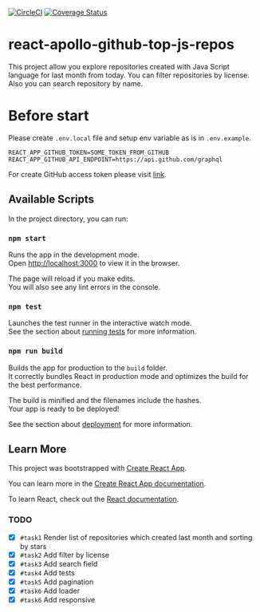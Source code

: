 [![CircleCI](https://circleci.com/gh/dipiash/react-apollo-github-top-js-repos/tree/master.svg?style=svg&circle-token=a7b001f9d52feda71c8de756a65e00a71494ea63)](https://circleci.com/gh/dipiash/react-apollo-github-top-js-repos/tree/master)
[![Coverage Status](https://coveralls.io/repos/github/dipiash/react-apollo-github-top-js-repos/badge.svg?branch=master)](https://coveralls.io/github/dipiash/react-apollo-github-top-js-repos?branch=master)

# react-apollo-github-top-js-repos
This project allow you explore repositories created with Java Script language for last month from today.
You can filter repositories by license. Also you can search repository by name.

# Before start

Please create `.env.local` file and setup env variable as is in `.env.example`.

```dotenv
REACT_APP_GITHUB_TOKEN=SOME_TOKEN_FROM_GITHUB
REACT_APP_GITHUB_API_ENDPOINT=https://api.github.com/graphql
```

For create GitHub access token please visit [link](https://help.github.com/en/github/authenticating-to-github/creating-a-personal-access-token-for-the-command-line).

## Available Scripts

In the project directory, you can run:

### `npm start`

Runs the app in the development mode.<br />
Open [http://localhost:3000](http://localhost:3000) to view it in the browser.

The page will reload if you make edits.<br />
You will also see any lint errors in the console.

### `npm test`

Launches the test runner in the interactive watch mode.<br />
See the section about [running tests](https://facebook.github.io/create-react-app/docs/running-tests) for more information.

### `npm run build`

Builds the app for production to the `build` folder.<br />
It correctly bundles React in production mode and optimizes the build for the best performance.

The build is minified and the filenames include the hashes.<br />
Your app is ready to be deployed!

See the section about [deployment](https://facebook.github.io/create-react-app/docs/deployment) for more information.

## Learn More

This project was bootstrapped with [Create React App](https://github.com/facebook/create-react-app).

You can learn more in the [Create React App documentation](https://facebook.github.io/create-react-app/docs/getting-started).

To learn React, check out the [React documentation](https://reactjs.org/).

### TODO

- [x] `#task1` Render list of repositories which created last month and sorting by stars
- [x] `#task2` Add filter by license
- [x] `#task3` Add search field
- [x] `#task4` Add tests
- [x] `#task5` Add pagination
- [x] `#task6` Add loader
- [x] `#task6` Add responsive
